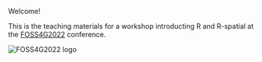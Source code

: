 Welcome! 

This is the teaching materials for a workshop introducting R and R-spatial at the [FOSS4G2022](https://2022.foss4g.org/index.php) conference.

![FOSS4G2022 logo](https://2022.foss4g.org/img/logo/logo-dark.png)
